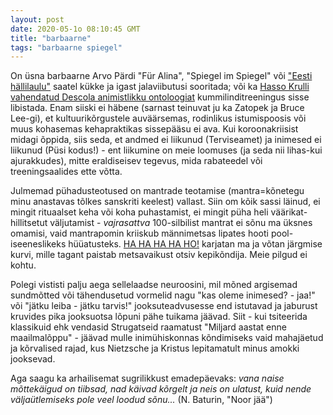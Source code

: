 ```yaml
---
layout: post
date: 2020-05-1o 08:10:45 GMT
title: "barbaarne"
tags: "barbaarne spiegel"
---
```


On üsna barbaarne Arvo Pärdi "Für Alina", "Spiegel im Spiegel" või ["Eesti hällilaulu"](https://www.youtube.com/watch?v=UHHnQY-eMk4) saatel kükke ja igast jalaviibutusi sooritada; 
või ka [Hasso Krulli vahendatud Descola animistlikku ontoloogiat](https://www.youtube.com/watch?v=fhGdPr1VZAI) kummilinditreeningus sisse libistada. Enam siiski ei häbene (sarnast teinuvat ju ka Zatopek ja Bruce Lee-gi), 
et kultuurikõrgustele auväärsemas, rodinlikus istumispoosis või muus kohasemas kehapraktikas sissepääsu ei ava. Kui koroonakriisist midagi õppida, siis seda, et andmed ei liikunud (Terviseamet) ja inimesed ei liikunud (Püsi kodus!) - ent liikumine on meie loomuses (ja seda nii lihas-kui ajurakkudes), mitte eraldiseisev tegevus, mida rabateedel või treeningsaalides ette võtta.

Julmemad pühadusteotused on mantrade teotamise (mantra=kõnetegu minu anastavas tõlkes sanskriti keelest) vallast. 
Siin om kõik sassi läinud, ei mingit rituaalset keha või koha puhastamist, ei mingit püha heli väärikat-hillitsetut väljutamist  - 
*vajrasattva* 100-silbilist mantrat ei sõnu ma üksnes omamisi, vaid mantrapomin kriiskub männimetsas lipates hooti 
pool-iseeneslikeks hüüatusteks. [HA HA HA HA HO!](https://youtu.be/tw8SJGrt4mk?t=58) karjatan ma ja võtan järgmise kurvi, mille tagant paistab metsavaikust otsiv kepikõndija. Meie pilgud ei kohtu.

Polegi vististi palju aega sellelaadse neuroosini, mil mõned argisemad sundmõtted või tähendusetud vormelid nagu "kas oleme inimesed? - jaa!" või "jätku leiba - jätku tarvis!" jooksuteadvusesse end istutavad ja jaburust kruvides pika jooksuotsa lõpuni pähe tuikama jäävad. Siit - kui tsiteerida klassikuid ehk vendasid Strugatseid raamatust "Miljard aastat enne maailmalõppu" - jäävad mulle inimühiskonnas kõndimiseks vaid mahajäetud ja kõrvalised rajad, kus Nietzsche ja Kristus lepitamatult minus amokki jooksevad. 

Aga saagu ka arhailisemat sugrilikkust emadepäevaks: *vana naise mõttekäigud on tiibsad, nad käivad kõrgelt ja neis on ulatust, kuid nende väljaütlemiseks pole veel loodud sõnu...* (N. Baturin, "Noor jää")


